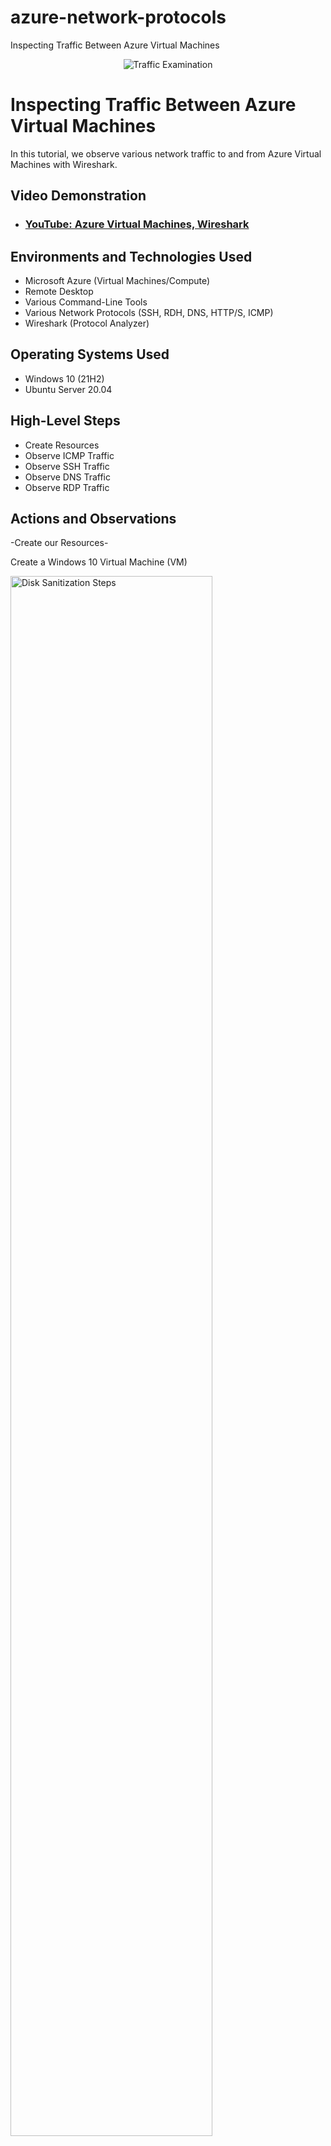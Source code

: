 # azure-network-protocols
Inspecting Traffic Between Azure Virtual Machines

<p align="center">
<img src="https://i.imgur.com/Ua7udoS.png" alt="Traffic Examination"/>
</p>

<h1>Inspecting Traffic Between Azure Virtual Machines</h1>
In this tutorial, we observe various network traffic to and from Azure Virtual Machines with Wireshark. <br />


<h2>Video Demonstration</h2>

- ### [YouTube: Azure Virtual Machines, Wireshark](https://youtu.be/TaRA-Bq5ixM)

<h2>Environments and Technologies Used</h2>

- Microsoft Azure (Virtual Machines/Compute)
- Remote Desktop
- Various Command-Line Tools
- Various Network Protocols (SSH, RDH, DNS, HTTP/S, ICMP)
- Wireshark (Protocol Analyzer)

<h2>Operating Systems Used </h2>

- Windows 10 (21H2)
- Ubuntu Server 20.04

<h2>High-Level Steps</h2>

- Create Resources
- Observe ICMP Traffic
- Observe SSH Traffic
- Observe DNS Traffic
- Observe RDP Traffic

<h2>Actions and Observations</h2>

-Create our Resources-

  
Create a Windows 10 Virtual Machine (VM)

<img src="https://i.imgur.com/lUIGz6v.png" height="80%" width="80%" alt="Disk Sanitization Steps"/>

Create a Linux (Ubuntu) VM

<img src="https://i.imgur.com/m5eJdPk.png" height="80%" width="80%" alt="Disk Sanitization Steps"/>

<br />

-Observe ICMP Traffic-


Within your Windows 10 Virtual Machine, Install Wireshark

<img src="https://i.imgur.com/E0nKKGO.png" height="80%" width="80%" alt="Disk Sanitization Steps"/>

Open Wireshark and filter for ICMP traffic only

<img src="https://i.imgur.com/Ugza9aB.png" height="80%" width="80%" alt="Disk Sanitization Steps"/>

Retrieve the private IP address of the Ubuntu VM

<img src="https://i.imgur.com/cGsjFqF.png" height="80%" width="80%" alt="Disk Sanitization Steps"/>

Attempt to ping it from within the Windows 10 VM

<img src="https://i.imgur.com/1Cr5QPw.png" height="80%" width="80%" alt="Disk Sanitization Steps"/>

From The Windows 10 VM, open command line or PowerShell and attempt to ping a public website (such as www.google.com) and
observe the traffic in WireShark


<img src="https://i.imgur.com/sOPYGRb.png" height="80%" width="80%" alt="Disk Sanitization Steps"/>
</p>
<br />

-Observe SSH Traffic-


Back in Wireshark, filter for SSH traffic only

<img src="https://i.imgur.com/sOPYGRb.png" height="80%" width="80%" alt="Disk Sanitization Steps"/>
  
From your Windows 10 VM, “SSH into” your Ubuntu Virtual Machine (via its private IP address)
      
  a. Type commands (username, pwd, etc) into the linux SSH connection and observe SSH traffic spam in WireShark
      
  b. Exit the SSH connection by typing ‘exit’ and pressing [Enter]
  
<img src="https://i.imgur.com/ZvRpDkR.png" height="80%" width="80%" alt="Disk Sanitization Steps"/>
</p>
<p>
<br />
  
  
-Observe DNS Traffic-
  
Back in Wireshark, filter for DNS traffic only. From your Windows 10 VM within a command line, use nslookup to see what google.com and disney.com’s IP addresses are.

<img src="https://i.imgur.com/MwWoI4R.png" height="80%" width="80%" alt="Disk Sanitization Steps"/>
  
  
-Observe RDP Traffic-

Back in Wireshark, filter for RDP traffic only (tcp.port == 3389)
  
<img src="https://i.imgur.com/CgQGbls.png" height="80%" width="80%" alt="Disk Sanitization Steps"/>
  
  </p>
<p>
<br />
